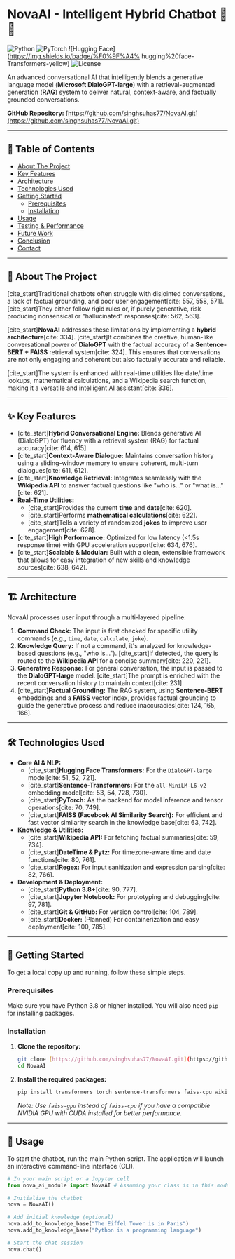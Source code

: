 # NovaAI - Intelligent Hybrid Chatbot 🧠✨

![Python](https://img.shields.io/badge/python-3.8+-blue.svg)
![PyTorch](https://img.shields.io/badge/PyTorch-%23EE4C2C.svg?style=for-the-badge&logo=PyTorch&logoColor=white)
![Hugging Face](https://img.shields.io/badge/%F0%9F%A4% hugging%20face-Transformers-yellow)
![License](https://img.shields.io/badge/license-MIT-green)

An advanced conversational AI that intelligently blends a generative language model (**Microsoft DialoGPT-large**) with a retrieval-augmented generation (**RAG**) system to deliver natural, context-aware, and factually grounded conversations.

**GitHub Repository:** [https://github.com/singhsuhas77/NovaAI.git](https://github.com/singhsuhas77/NovaAI.git)

---
## 📖 Table of Contents
- [About The Project](#about-the-project)
- [Key Features](#-key-features)
- [Architecture](#-architecture)
- [Technologies Used](#-technologies-used)
- [Getting Started](#-getting-started)
  - [Prerequisites](#prerequisites)
  - [Installation](#installation)
- [Usage](#-usage)
- [Testing & Performance](#-testing--performance)
- [Future Work](#-future-work)
- [Conclusion](#-conclusion)
- [Contact](#-contact)

---
## 📍 About The Project

[cite_start]Traditional chatbots often struggle with disjointed conversations, a lack of factual grounding, and poor user engagement[cite: 557, 558, 571]. [cite_start]They either follow rigid rules or, if purely generative, risk producing nonsensical or "hallucinated" responses[cite: 562, 563].

[cite_start]**NovaAI** addresses these limitations by implementing a **hybrid architecture**[cite: 334]. [cite_start]It combines the creative, human-like conversational power of **DialoGPT** with the factual accuracy of a **Sentence-BERT + FAISS** retrieval system[cite: 324]. This ensures that conversations are not only engaging and coherent but also factually accurate and reliable.

[cite_start]The system is enhanced with real-time utilities like date/time lookups, mathematical calculations, and a Wikipedia search function, making it a versatile and intelligent AI assistant[cite: 336].

---
## ✨ Key Features

* [cite_start]**Hybrid Conversational Engine:** Blends generative AI (DialoGPT) for fluency with a retrieval system (RAG) for factual accuracy[cite: 614, 615].
* [cite_start]**Context-Aware Dialogue:** Maintains conversation history using a sliding-window memory to ensure coherent, multi-turn dialogues[cite: 611, 612].
* [cite_start]**Knowledge Retrieval:** Integrates seamlessly with the **Wikipedia API** to answer factual questions like "who is..." or "what is..."[cite: 621].
* **Real-Time Utilities:**
    * [cite_start]Provides the current **time** and **date**[cite: 620].
    * [cite_start]Performs **mathematical calculations**[cite: 622].
    * [cite_start]Tells a variety of randomized **jokes** to improve user engagement[cite: 628].
* [cite_start]**High Performance:** Optimized for low latency (<1.5s response time) with GPU acceleration support[cite: 634, 676].
* [cite_start]**Scalable & Modular:** Built with a clean, extensible framework that allows for easy integration of new skills and knowledge sources[cite: 638, 642].

---
## 🏗️ Architecture

NovaAI processes user input through a multi-layered pipeline:
1.  **Command Check:** The input is first checked for specific utility commands (e.g., `time`, `date`, `calculate`, `joke`).
2.  **Knowledge Query:** If not a command, it's analyzed for knowledge-based questions (e.g., "who is..."). [cite_start]If detected, the query is routed to the **Wikipedia API** for a concise summary[cite: 220, 221].
3.  **Generative Response:** For general conversation, the input is passed to the **DialoGPT-large** model. [cite_start]The prompt is enriched with the recent conversation history to maintain context[cite: 231].
4.  [cite_start]**Factual Grounding:** The RAG system, using **Sentence-BERT** embeddings and a **FAISS** vector index, provides factual grounding to guide the generative process and reduce inaccuracies[cite: 124, 165, 166].

---
## 🛠️ Technologies Used

* **Core AI & NLP:**
    * [cite_start]**Hugging Face Transformers:** For the `DialoGPT-large` model[cite: 51, 52, 721].
    * [cite_start]**Sentence-Transformers:** For the `all-MiniLM-L6-v2` embedding model[cite: 53, 54, 728, 730].
    * [cite_start]**PyTorch:** As the backend for model inference and tensor operations[cite: 70, 749].
    * [cite_start]**FAISS (Facebook AI Similarity Search):** For efficient and fast vector similarity search in the knowledge base[cite: 63, 742].
* **Knowledge & Utilities:**
    * [cite_start]**Wikipedia API:** For fetching factual summaries[cite: 59, 734].
    * [cite_start]**DateTime & Pytz:** For timezone-aware time and date functions[cite: 80, 761].
    * [cite_start]**Regex:** For input sanitization and expression parsing[cite: 82, 766].
* **Development & Deployment:**
    * [cite_start]**Python 3.8+**[cite: 90, 777].
    * [cite_start]**Jupyter Notebook:** For prototyping and debugging[cite: 97, 781].
    * [cite_start]**Git & GitHub:** For version control[cite: 104, 789].
    * [cite_start]**Docker:** (Planned) For containerization and easy deployment[cite: 100, 785].

---
## 🚀 Getting Started

To get a local copy up and running, follow these simple steps.

### Prerequisites

Make sure you have Python 3.8 or higher installed. You will also need `pip` for installing packages.

### Installation

1.  **Clone the repository:**
    ```sh
    git clone [https://github.com/singhsuhas77/NovaAI.git](https://github.com/singhsuhas77/NovaAI.git)
    cd NovaAI
    ```

2.  **Install the required packages:**
    ```sh
    pip install transformers torch sentence-transformers faiss-cpu wikipedia datetime pytz
    ```
    *Note: Use `faiss-gpu` instead of `faiss-cpu` if you have a compatible NVIDIA GPU with CUDA installed for better performance.*

---
## 💬 Usage

To start the chatbot, run the main Python script. The application will launch an interactive command-line interface (CLI).

```python
# In your main script or a Jupyter cell
from nova_ai_module import NovaAI # Assuming your class is in this module

# Initialize the chatbot
nova = NovaAI()

# Add initial knowledge (optional)
nova.add_to_knowledge_base("The Eiffel Tower is in Paris")
nova.add_to_knowledge_base("Python is a programming language")

# Start the chat session
nova.chat()
